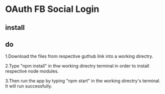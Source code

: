 # OAuth FB Social Login

## install

do 
---
1.Download the files from respective guthub link into a working directry.

2.Type "npm install" in thw working directry terminal in order to install respective node modules.

3.Then run the app by typing "npm start" in the working directry's terminal. It will run  successfully.
